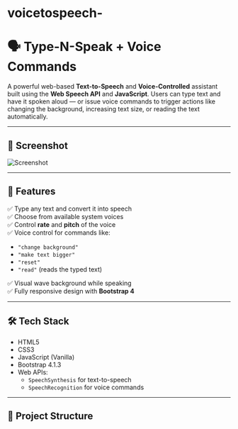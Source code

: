 # voicetospeech-
# 🗣️ Type-N-Speak + Voice Commands

A powerful web-based **Text-to-Speech** and **Voice-Controlled** assistant built using the **Web Speech API** and **JavaScript**. Users can type text and have it spoken aloud — or issue voice commands to trigger actions like changing the background, increasing text size, or reading the text automatically.

---

## 📸 Screenshot

![Screenshot](img/speech.png)

---

## 🚀 Features

✅ Type any text and convert it into speech  
✅ Choose from available system voices  
✅ Control **rate** and **pitch** of the voice  
✅ Voice control for commands like:
- `"change background"`
- `"make text bigger"`
- `"reset"`
- `"read"` (reads the typed text)

✅ Visual wave background while speaking  
✅ Fully responsive design with **Bootstrap 4**

---

## 🛠️ Tech Stack

- HTML5
- CSS3
- JavaScript (Vanilla)
- Bootstrap 4.1.3
- Web APIs:  
  - `SpeechSynthesis` for text-to-speech  
  - `SpeechRecognition` for voice commands

---

## 📂 Project Structure

